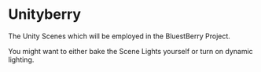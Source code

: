 # Unityberry

The Unity Scenes which will be employed in the BluestBerry Project.

You might want to either bake the Scene Lights yourself or turn on dynamic lighting.
